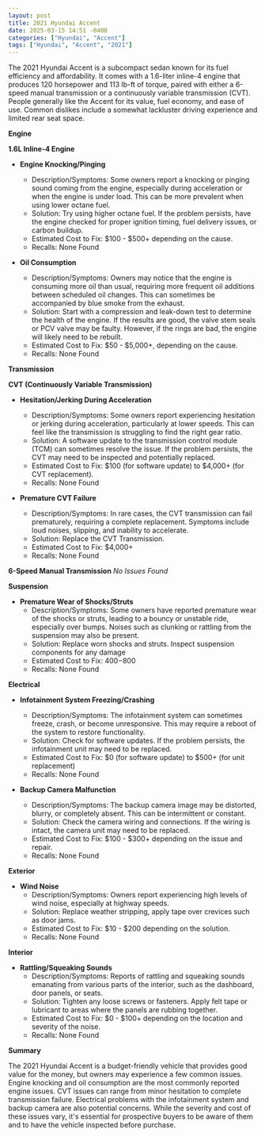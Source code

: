```yaml
---
layout: post
title: 2021 Hyundai Accent
date: 2025-03-15 14:51 -0400
categories: ["Hyundai", "Accent"]
tags: ["Hyundai", "Accent", "2021"]
---
```

The 2021 Hyundai Accent is a subcompact sedan known for its fuel efficiency and affordability. It comes with a 1.6-liter inline-4 engine that produces 120 horsepower and 113 lb-ft of torque, paired with either a 6-speed manual transmission or a continuously variable transmission (CVT). People generally like the Accent for its value, fuel economy, and ease of use. Common dislikes include a somewhat lackluster driving experience and limited rear seat space.

**Engine**

**1.6L Inline-4 Engine**

*   **Engine Knocking/Pinging**
    *   Description/Symptoms: Some owners report a knocking or pinging sound coming from the engine, especially during acceleration or when the engine is under load. This can be more prevalent when using lower octane fuel.
    *   Solution: Try using higher octane fuel. If the problem persists, have the engine checked for proper ignition timing, fuel delivery issues, or carbon buildup.
    *   Estimated Cost to Fix: $100 - $500+ depending on the cause.
    *   Recalls: None Found

*   **Oil Consumption**
    *   Description/Symptoms: Owners may notice that the engine is consuming more oil than usual, requiring more frequent oil additions between scheduled oil changes. This can sometimes be accompanied by blue smoke from the exhaust.
    *   Solution: Start with a compression and leak-down test to determine the health of the engine. If the results are good, the valve stem seals or PCV valve may be faulty. However, if the rings are bad, the engine will likely need to be rebuilt.
    *   Estimated Cost to Fix: $50 - $5,000+, depending on the cause.
    *   Recalls: None Found

**Transmission**

**CVT (Continuously Variable Transmission)**

*   **Hesitation/Jerking During Acceleration**
    *   Description/Symptoms: Some owners report experiencing hesitation or jerking during acceleration, particularly at lower speeds. This can feel like the transmission is struggling to find the right gear ratio.
    *   Solution: A software update to the transmission control module (TCM) can sometimes resolve the issue. If the problem persists, the CVT may need to be inspected and potentially replaced.
    *   Estimated Cost to Fix: $100 (for software update) to $4,000+ (for CVT replacement).
    *   Recalls: None Found

*   **Premature CVT Failure**
    *   Description/Symptoms: In rare cases, the CVT transmission can fail prematurely, requiring a complete replacement. Symptoms include loud noises, slipping, and inability to accelerate.
    *   Solution: Replace the CVT Transmission.
    *   Estimated Cost to Fix: $4,000+
    *   Recalls: None Found

**6-Speed Manual Transmission**
*No Issues Found*

**Suspension**

*   **Premature Wear of Shocks/Struts**
    * Description/Symptoms: Some owners have reported premature wear of the shocks or struts, leading to a bouncy or unstable ride, especially over bumps. Noises such as clunking or rattling from the suspension may also be present.
    * Solution: Replace worn shocks and struts. Inspect suspension components for any damage
    * Estimated Cost to Fix: $400-$800
    * Recalls: None Found

**Electrical**

*   **Infotainment System Freezing/Crashing**
    *   Description/Symptoms: The infotainment system can sometimes freeze, crash, or become unresponsive. This may require a reboot of the system to restore functionality.
    *   Solution: Check for software updates. If the problem persists, the infotainment unit may need to be replaced.
    *   Estimated Cost to Fix: $0 (for software update) to $500+ (for unit replacement)
    *   Recalls: None Found

*   **Backup Camera Malfunction**
    *   Description/Symptoms: The backup camera image may be distorted, blurry, or completely absent. This can be intermittent or constant.
    *   Solution: Check the camera wiring and connections. If the wiring is intact, the camera unit may need to be replaced.
    *   Estimated Cost to Fix: $100 - $300+ depending on the issue and repair.
    *   Recalls: None Found

**Exterior**

*   **Wind Noise**
    * Description/Symptoms: Owners report experiencing high levels of wind noise, especially at highway speeds.
    * Solution: Replace weather stripping, apply tape over crevices such as door jams.
    * Estimated Cost to Fix: $10 - $200 depending on the solution.
    * Recalls: None Found

**Interior**

* **Rattling/Squeaking Sounds**
    *   Description/Symptoms: Reports of rattling and squeaking sounds emanating from various parts of the interior, such as the dashboard, door panels, or seats.
    *   Solution: Tighten any loose screws or fasteners. Apply felt tape or lubricant to areas where the panels are rubbing together.
    *   Estimated Cost to Fix: $0 - $100+ depending on the location and severity of the noise.
    *   Recalls: None Found

**Summary**

The 2021 Hyundai Accent is a budget-friendly vehicle that provides good value for the money, but owners may experience a few common issues. Engine knocking and oil consumption are the most commonly reported engine issues. CVT issues can range from minor hesitation to complete transmission failure. Electrical problems with the infotainment system and backup camera are also potential concerns. While the severity and cost of these issues vary, it's essential for prospective buyers to be aware of them and to have the vehicle inspected before purchase.

